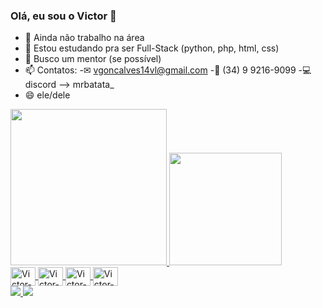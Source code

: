 ### Olá, eu sou o Victor 👋

- 🔭 Ainda não trabalho na área
- 🌱 Estou estudando pra ser Full-Stack (python, php, html, css)
- 🤔 Busco um mentor (se possível)
- 📫 Contatos:
  -✉ vgoncalves14vl@gmail.com
  -📱 (34) 9 9216-9099
  -💻 discord --> mrbatata_
- 😄 ele/dele

<div>
  <a href="https://github.com/MrVictorLucas">
  <img height="250em" src="https://github-readme-stats.vercel.app/api?username=MrVictorLucas&show_icons=true&theme=radical">
  <img height="180em" src="https://github-readme-stats.vercel.app/api/top-langs/?username=MrVictorLucas&layout-compact&langs_count=16&theme=radical">
</div>

<div>
  <img align="center" alt="Victor-Py" height="30"  width="40" src="https://cdn.jsdelivr.net/gh/devicons/devicon/icons/python/python-original.svg" />
  <img align="center" alt="Victor-Py" height="30"  width="40" src="https://cdn.jsdelivr.net/gh/devicons/devicon/icons/php/php-plain.svg" />
  <img align="center" alt="Victor-Py" height="30"  width="40" src="https://cdn.jsdelivr.net/gh/devicons/devicon/icons/html5/html5-plain-wordmark.svg" /> 
  <img align="center" alt="Victor-Py" height="30"  width="40" src="https://cdn.jsdelivr.net/gh/devicons/devicon/icons/css3/css3-plain-wordmark.svg" /> 
</div>

<div>
  <a href="https://mail.google.com/mail/u/1/#inbox?compose=CllgCJZcRThjTjtglkJsGmpVwtxzJBVdRDFfZjxBSDrSfnXktVbdctkXMNmPCPvkQvPKnZHBXVV" target="_blank"><img src="https://img.shields.io/badge/Gmail-D14836?style=for-the-badge&logo=gmail&logoColor=white">
  <a href="https://w.app/ScZ8gj" target="_blank"><img src="https://img.shields.io/badge/WhatsApp-25D366?style=for-the-badge&logo=whatsapp&logoColor=white" target="_blank">
</div>

